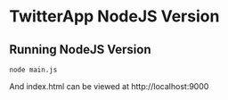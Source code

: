 # TwitterApp NodeJS Version

## Running NodeJS Version
```
node main.js
```
And index.html can be viewed at http://localhost:9000
